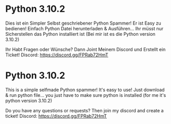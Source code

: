 # Python 3.10.2
Dies ist ein Simpler Selbst geschriebener Python Spammer!
Er ist Easy zu bedienen!
Einfach Python Datei herunterladen & Ausführen... Ihr müsst nur Sicherstellen das Python installiert ist (Bei mir ist es die Python version 3.10.2)


Ihr Habt Fragen oder Wünsche?
Dann Joint Meinem Discord und Erstellt ein Ticket!
Discord: https://discord.gg/FPRab72HmT




# Python 3.10.2
This is a simple selfmade Python spammer!
It's easy to use!
Just download & run python file... you just have to make sure python is installed (for me it's python version 3.10.2)


Do you have any questions or requests?
Then join my discord and create a ticket!
Discord: https://discord.gg/FPRab72HmT
